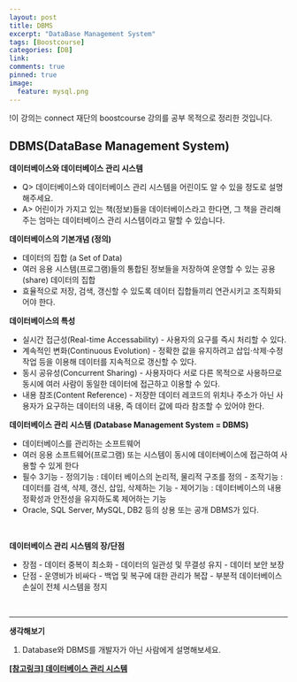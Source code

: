 ```yaml
---
layout: post
title: DBMS
excerpt: "DataBase Management System"
tags: [Boostcourse]
categories: [DB]
link:
comments: true
pinned: true
image:
  feature: mysql.png
---
```


!이 강의는 connect 재단의 boostcourse 강의를 공부 목적으로 정리한 것입니다.



## DBMS(DataBase Management System)



**데이터베이스와 데이터베이스 관리 시스템**

- Q> 데이터베이스와 데이터베이스 관리 시스템을 어린이도 알 수 있을 정도로 설명해주세요.
- A> 어린이가 가지고 있는 책(정보)들을 데이터베이스라고 한다면, 그 책을 관리해주는 엄마는 데이터베이스 관리 시스템이라고 말할 수 있습니다.



**데이터베이스의 기본개념 (정의)**

- 데이터의 집합 (a Set of Data)
- 여러 응용 시스템(프로그램)들의 통합된 정보들을 저장하여 운영할 수 있는 공용(share) 데이터의 집합
- 효율적으로 저장, 검색, 갱신할 수 있도록 데이터 집합들끼리 연관시키고 조직화되어야 한다.



**데이터베이스의 특성**

- 실시간 접근성(Real-time Accessability)
  \- 사용자의 요구를 즉시 처리할 수 있다.
- 계속적인 변화(Continuous Evolution)
  \- 정확한 값을 유지하려고 삽입·삭제·수정 작업 등을 이용해 데이터를 지속적으로 갱신할 수 있다.
- 동시 공유성(Concurrent Sharing)
  \- 사용자마다 서로 다른 목적으로 사용하므로 동시에 여러 사람이 동일한 데이터에 접근하고 이용할 수 있다.
- 내용 참조(Content Reference)
  \- 저장한 데이터 레코드의 위치나 주소가 아닌 사용자가 요구하는 데이터의 내용, 즉 데이터 값에 따라 참조할 수 있어야 한다.



**데이터베이스 관리 시스템 (Database Management System = DBMS)**

- 데이터베이스를 관리하는 소프트웨어
- 여러 응용 소프트웨어(프로그램) 또는 시스템이 동시에 데이터베이스에 접근하여 사용할 수 있게 한다
- 필수 3기능
  \- 정의기능 :  데이터 베이스의 논리적, 물리적 구조를 정의
  \- 조작기능 : 데이터를 검색, 삭제, 갱신, 삽입, 삭제하는 기능
  \- 제어기능 :  데이터베이스의 내용 정확성과 안전성을 유지하도록 제어하는 기능
- Oracle, SQL Server, MySQL, DB2 등의 상용 또는 공개 DBMS가 있다.

​    

**데이터베이스 관리 시스템의 장/단점**

- 장점
  \- 데이터 중복이 최소화
  \- 데이터의 일관성 및 무결성 유지 
  \- 데이터 보안 보장
- 단점
  \- 운영비가 비싸다
  \- 백업 및 복구에 대한 관리가 복잡
  \- 부분적 데이터베이스 손실이 전체 시스템을 정지

​          ​

------

**생각해보기**

1. Database와 DBMS를 개발자가 아닌 사람에게 설명해보세요.

 

[**[참고링크] 데이터베이스 관리 시스템**](https://ko.wikipedia.org/wiki/%EB%8D%B0%EC%9D%B4%ED%84%B0%EB%B2%A0%EC%9D%B4%EC%8A%A4_%EA%B4%80%EB%A6%AC_%EC%8B%9C%EC%8A%A4%ED%85%9C)